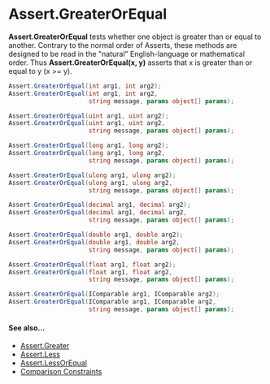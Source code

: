 # Assert.GreaterOrEqual


**Assert.GreaterOrEqual** tests whether one object is greater than or equal to another.
Contrary to the normal order of Asserts, these methods are designed to be
read in the "natural" English-language or mathematical order. Thus
**Assert.GreaterOrEqual(x, y)** asserts that x is greater than or equal to y (x >= y).

```csharp
Assert.GreaterOrEqual(int arg1, int arg2);
Assert.GreaterOrEqual(int arg1, int arg2,
                      string message, params object[] params);

Assert.GreaterOrEqual(uint arg1, uint arg2);
Assert.GreaterOrEqual(uint arg1, uint arg2,
                      string message, params object[] params);

Assert.GreaterOrEqual(long arg1, long arg2);
Assert.GreaterOrEqual(long arg1, long arg2,
                      string message, params object[] params);

Assert.GreaterOrEqual(ulong arg1, ulong arg2);
Assert.GreaterOrEqual(ulong arg1, ulong arg2,
                      string message, params object[] params);

Assert.GreaterOrEqual(decimal arg1, decimal arg2);
Assert.GreaterOrEqual(decimal arg1, decimal arg2,
                      string message, params object[] params);

Assert.GreaterOrEqual(double arg1, double arg2);
Assert.GreaterOrEqual(double arg1, double arg2,
                      string message, params object[] params);

Assert.GreaterOrEqual(float arg1, float arg2);
Assert.GreaterOrEqual(float arg1, float arg2,
                      string message, params object[] params);

Assert.GreaterOrEqual(IComparable arg1, IComparable arg2);
Assert.GreaterOrEqual(IComparable arg1, IComparable arg2,
                      string message, params object[] params);
```

#### See also...
 * [Assert.Greater](Assert.Greater.md)
 * [Assert.Less](Assert.Less.md)
 * [Assert.LessOrEqual](Assert.LessOrEqual.md)
 * [Comparison Constraints](xref:constraints#comparison-constraints)
